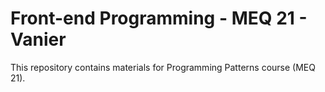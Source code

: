 # Front-end Programming - MEQ 21 - Vanier

This repository contains materials for Programming Patterns course (MEQ 21).
